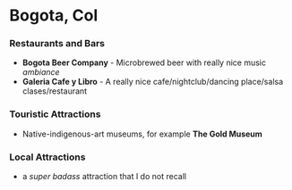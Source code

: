# Bogota, Col

### Restaurants and Bars
- **Bogota Beer Company** - Microbrewed beer with really nice music *ambiance*
- **Galeria Cafe y Libro** - A really nice cafe/nightclub/dancing place/salsa clases/restaurant

### Touristic Attractions
- Native-indigenous-art museums, for example **The Gold Museum**

### Local Attractions
- a *super badass* attraction that I do not recall
